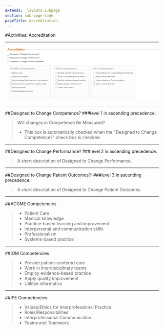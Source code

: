 ```yaml
---
extends: _layouts.subpage
section: sub-page-body
pageTitle: Accreditation
---
```


#Activities: Accreditation

---

![image of accreditation](../img/activity/accreditation.png)

---

##Designed to Change Competence?
###level 1 in ascending precedence.

>Will changes in Competence Be Measured?
>- This box is automatically checked when the "Designed to Change Competence?" check box is checked.

---

##Designed to Change Performance?
###level 2 in ascending precedence.
>A short description of Designed to Change Performance.

---

##Designed to Change Patient Outcomes?:
###level 3 in ascending precedence.
>A short description of Designed to Change Patient Outcomes.

---

##ACGME Competencies

>- Patient Care
>- Medical knowledge
>- Practice-based learning and improvement
>- Interpersonal and communication skills
>- Professionalism
>- Systems-based practice

---

##IOM Competencies

>- Provide patient-centered care
>- Work in interdisciplinary teams
>- Employ evidence-based practice
>- Apply quality improvement
>- Utilitze informatics

---

##IPE Competencies

>- Values/Ethics for Interprofessional Practice
>- Roles/Responsibilities
>- Interprofessional Communication
>- Teams and Teamwork
